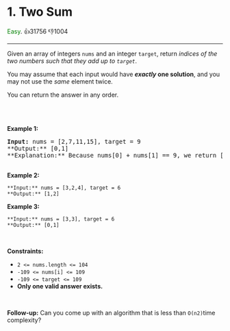 # 1. Two Sum
<span style="color:green">Easy</span>. :thumbsup:31756 :thumbsdown:1004<br/>

---
Given an array of integers `nums` and an integer `target`, return *indices of the two numbers such that they add up to `target`*.


You may assume that each input would have ***exactly* one solution**, and you may not use the *same* element twice.


You can return the answer in any order.


 



<br/>**Example 1:**



<pre>
<b>Input:</b> nums = [2,7,11,15], target = 9
**Output:** [0,1]
**Explanation:** Because nums[0] + nums[1] == 9, we return [0, 1].

</pre>


**Example 2:**



```
**Input:** nums = [3,2,4], target = 6
**Output:** [1,2]

```


**Example 3:**



```
**Input:** nums = [3,3], target = 6
**Output:** [0,1]

```

 


**Constraints:**


* `2 <= nums.length <= 104`
* `-109 <= nums[i] <= 109`
* `-109 <= target <= 109`
* **Only one valid answer exists.**

 


**Follow-up:** Can you come up with an algorithm that is less than `O(n2)`time complexity?
